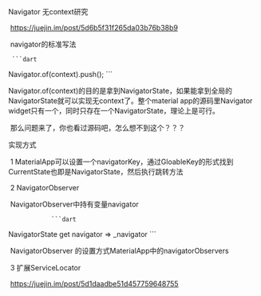  Navigator 无context研究

​    https://juejin.im/post/5d6b5f31f265da03b76b38b9

​     navigator的标准写法

     ```dart
Navigator.of(context).push();
     ```

​     Navigator.of(context)的目的是拿到NavigatorState，如果能拿到全局的NavigatorState就可以实现无context了。整个material app的源码里Navigator widget只有一个，同时只存在一个NavigatorState，理论上是可行。

​    那么问题来了，你也看过源码吧，怎么想不到这个？？？

  实现方式

​       1   MaterialApp可以设置一个navigatorKey，通过GloableKey的形式找到CurrentState也即是NavigatorState，然后执行跳转方法

​       2  NavigatorObserver

​           NavigatorObserver中持有变量navigator

                ```dart
NavigatorState get navigator => _navigator
                ```

​           NavigatorObserver 的设置方式MaterialApp中的navigatorObservers

​       3  扩展ServiceLocator

​           https://juejin.im/post/5d1daadbe51d457759648755